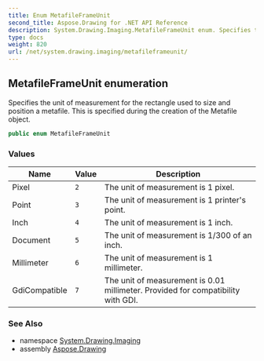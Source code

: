```yaml
---
title: Enum MetafileFrameUnit
second_title: Aspose.Drawing for .NET API Reference
description: System.Drawing.Imaging.MetafileFrameUnit enum. Specifies the unit of measurement for the rectangle used to size and position a metafile. This is specified during the creation of the Metafile object
type: docs
weight: 820
url: /net/system.drawing.imaging/metafileframeunit/
---
```

## MetafileFrameUnit enumeration

Specifies the unit of measurement for the rectangle used to size and position a metafile. This is specified during the creation of the Metafile object.

```csharp
public enum MetafileFrameUnit
```

### Values

| Name | Value | Description |
| --- | --- | --- |
| Pixel | `2` | The unit of measurement is 1 pixel. |
| Point | `3` | The unit of measurement is 1 printer's point. |
| Inch | `4` | The unit of measurement is 1 inch. |
| Document | `5` | The unit of measurement is 1/300 of an inch. |
| Millimeter | `6` | The unit of measurement is 1 millimeter. |
| GdiCompatible | `7` | The unit of measurement is 0.01 millimeter. Provided for compatibility with GDI. |

### See Also

* namespace [System.Drawing.Imaging](../../system.drawing.imaging/)
* assembly [Aspose.Drawing](../../)


